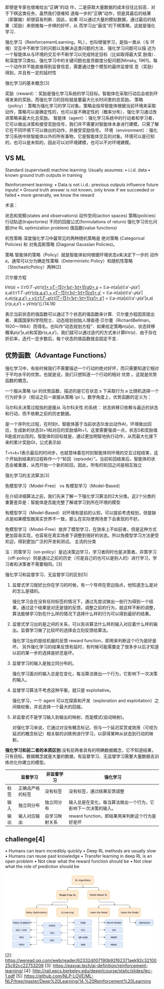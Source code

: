

<!--
 * @version:
 * @Author:  StevenJokess https://github.com/StevenJokess
 * @Date: 2020-10-05 22:08:57
 * @LastEditors:  StevenJokess https://github.com/StevenJokess
 * @LastEditTime: 2020-12-24 23:34:25
 * @Description:
 * @TODO::
 * @Reference:https://spinningup.readthedocs.io/zh_CN/latest/spinningup/rl_intro.html#bellman-equations
 * https://nndl.github.io/ ch14
 * https://anesck.github.io/M-D-R_learning_notes/RLTPI/notes_html/1.chapter_one.html
-->

即使是专家也很难给出“正确”的动 作，二是获取大量数据的成本往往比较高．对于下棋这类任务，虽然我们很难知 道每一步的“正确”动作，但是其最后的结果（即赢输）却很容易判断．因此，如果 可以通过大量的模拟数据，通过最后的结果（奖励）来倒推每一步棋的好坏，从 而学习出“最佳”的下棋策略，这就是强化学习．

强化学习（ReinforcementLearning，RL），也叫增强学习，是指一类从（与 环境）交互中不断学习的问题以及解决这类问题的方法．强化学习问题可以描 述为一个智能体从与环境的交互中不断学习以完成特定目标（比如取得最大奖 励值）．和深度学习类似，强化学习中的关键问题也是贡献度分配问题[Minsky, 1961]，每一个动作并不能直接得到监督信息，需要通过整个模型的最终监督信 息（奖励）得到，并且有一定的延时性

强化学习的基本概念[3]

奖励（reward）：奖励是强化学习系统的学习目标。智能体在采取行动后会收到环境发来的奖励，而强化学习的目标就是要最大化长时间里的总奖励。
策略（policy）：策略为强化学习的学习对象。策略会指导智能体根据当前环境来采取动作，策略可以是确定性的，也可以是不确定性的（概率分布），强化学习通过改进策略来最大化总奖励。
智能体（agent）：强化学习系统中的行动者和学习者，它可以做出决策和接受奖励信号，我们并不需要对智能体本身进行建模，只需了解它在不同环境下可以做出的动作，并接受奖励信号。
环境（environment）：强化学习系统中除智能体以外的所有事物，它是智能体交互的对象。环境可以是已知的，也可以是未知的，因此可以对环境建模，也可以不对环境建模。
## VS ML

Standard (supervised) machine learning:
Usually assumes:
• i.i.d. data
• known ground truth outputs in training

Reinforcement learning:
• Data is not i.i.d.: previous outputs influence future inputs! • Ground truth answer is not known, only know if we succeeded or failed • more generally, we know the reward

术语：

状态和观察(states and observations)
动作空间(action spaces)
策略(policies)
行动轨迹(trajectories)
不同的回报公式(formulations of return)
强化学习优化问题(the RL optimization problem)
值函数(value functions)

机性策略
深度强化学习中最常见的两种随机策略是 绝对策略 (Categorical Policies) 和 对角高斯策略 (Diagonal Gaussian Policies)。

策略 智能体的策略（Policy）就是智能体如何根据环境状态𝑠来决定下一步的 动作𝑎，通常可以分为确定性策略（Deterministic Policy）和随机性策略（StochasticPolicy）两种[2]

贝尔曼方程

𝑉𝜋(𝑠) = 𝔼𝜏0∶𝑇∼𝑝(𝜏)[𝑟1+ 𝛾𝑇−1∑𝑡=1𝛾𝑡−1𝑟𝑡+1|𝜏𝑠0= 𝑠](14.15)
= 𝔼𝑎∼𝜋(𝑎|𝑠)𝔼𝑠′∼𝑝(𝑠′|𝑠,𝑎)𝔼𝜏1∶𝑇∼𝑝(𝜏)[𝑟(𝑠,𝑎,𝑠′) + 𝛾𝑇−1∑𝑡=1𝛾𝑡−1𝑟𝑡+1|𝜏𝑠1= 𝑠′](14.16)
= 𝔼𝑎∼𝜋(𝑎|𝑠)𝔼𝑠′∼𝑝(𝑠′|𝑠,𝑎)[𝑟(𝑠,𝑎,𝑠′) + 𝛾𝔼𝜏1∶𝑇∼𝑝(𝜏)[𝑇−1∑𝑡=1𝛾𝑡−1𝑟𝑡+1|𝜏𝑠1= 𝑠′]](14.17)
= 𝔼𝑎∼𝜋(𝑎|𝑠)𝔼𝑠′∼𝑝(𝑠′|𝑠,𝑎)[𝑟(𝑠,𝑎,𝑠′) + 𝛾𝑉𝜋(𝑠′)].(14.18)

表示当前状态的值函数可以通过下个状态的值函数来计算．贝尔曼方程因其提出者、美国国家科学院院士、动态规划创始人理查德·贝尔曼（RichardBellman，1920～1984）而得名，也叫作“动态规划方程”．如果给定策略𝜋(𝑎|𝑠)，状态转移概率𝑝(𝑠′|𝑠,𝑎)和奖励𝑟(𝑠,𝑎,𝑠′)，我们就可以通过迭代的方式来计算𝑉𝜋(𝑠)．由于存在折扣率，迭代一定步数后，每个状态的值函数就会固定不变．



## 优势函数（Advantage Functions）

强化学习中，有些时候我们不需要描述一个行动的绝对好坏，而只需要知道它相对于平均水平的优势。也就是说，我们只想知道一个行动的相对 优势 。这就是优势函数的概念。

一个服从策略 \pi 的优势函数，描述的是它在状态 s 下采取行为 a 比随机选择一个行为好多少（假设之后一直服从策略 \pi ）。数学角度上，优势函数的定义为：



马尔科夫决策过程指的是服从 马尔科夫性 的系统： 状态转移只依赖与最近的状态和行动，而不依赖之前的历史数据。

是一个序列化过程，在时刻t，智能体基于当前状态St发出动作At，环境做出回应，生成新的状态St+1和对应的奖励值Rt+1，这里需要强调一点，状态S和奖励值R是成对出现的。智能体的目标就是，通过更加明智地执行动作，从而最大化接下来的累计奖励Gt，公式表示如

T=t+k+1表示最后的时间步，也就意味着在时刻智能体同环境的交互过程结束，这个开始到结束的过程称作一个“轮回（episode）”。当前轮回结束后，智能体的状态会被重置，从而开始一个新的轮回，因此，所有的轮回之间是相互独立

强化学习的主流算法[3]

免模型学习（Model-Free） vs 有模型学习（Model-Based）

在介绍详细算法之前，我们先来了解一下强化学习算法的2大分类。这2个分类的重要差异是：智能体是否能完整了解或学习到所在环境的模型

有模型学习（Model-Based）对环境有提前的认知，可以提前考虑规划，但是缺点是如果模型跟真实世界不一致，那么在实际使用场景下会表现的不好。

免模型学习（Model-Free）放弃了模型学习，在效率上不如前者，但是这种方式更加容易实现，也容易在真实场景下调整到很好的状态。所以免模型学习方法更受欢迎，得到更加广泛的开发和测试。
主流的分类


注：同策学习（on-policy）是边决策边学习，学习者同时也是决策者。异策学习（off-policy）则是通过之前的历史（可是自己的也可以是别人的）进行学习，学习者和决策者不需要相同。[3]

强化学习和监督学习、无监督学习的区别[5]

1. 监督式学习就好比你在学习的时候，有一个导师在旁边指点，他知道怎么是对的怎么是错的。

   强化学习会在没有任何标签的情况下，通过先尝试做出一些行为得到一个结果，通过这个结果是对还是错的反馈，调整之前的行为，就这样不断的调整，算法能够学习到在什么样的情况下选择什么样的行为可以得到最好的结果。

2. 监督式学习出的是之间的关系，可以告诉算法什么样的输入对应着什么样的输出。监督学习做了比较坏的选择会立刻反馈给算法。

   强化学习出的是给机器的反馈 reward function，即用来判断这个行为是好是坏。 另外强化学习的结果反馈有延时，有时候可能需要走了很多步以后才知道以前的某一步的选择是好还是坏。

3. 监督学习的输入是独立同分布的。

   强化学习面对的输入总是在变化，每当算法做出一个行为，它影响下一次决策的输入。

4. 监督学习算法不考虑这种平衡，就只是 exploitative。

   强化学习，一个 agent 可以在探索和开发（exploration and exploitation）之间做权衡，并且选择一个最大的回报。

5. 非监督式不是学习输入到输出的映射，而是模式(自动映射)。

   对强化学习来说，它通过对没有概念标记、但与一个延迟奖赏或效用（可视为延迟的概念标记）相关联的训练例进行学习，以获得某种从状态到行动的映射。

**强化学习和前二者的本质区别**:没有前两者具有的明确数据概念，它不知道结果，只有目标。数据概念就是大量的数据，有监督学习、无监督学习需要大量数据去训练优化你建立的模型。

|      | 监督学习         | 非监督学习     | 强化学习                                                     |
| ---- | ---------------- | -------------- | ------------------------------------------------------------ |
| 标签 | 正确且严格的标签 | 没有标签       | 没有标签，通过结果反馈调整                                   |
| 输入 | 独立同分布       | 独立同分布     | 输入总是在变化，每当算法做出一个行为，它影响下一次决策的输入。 |
| 输出 | 输入对应输出     | 自学习映射关系 | reward function，即结果用来判断这个行为是好是坏              |
## challenge[4]

• Humans can learn incredibly quickly
• Deep RL methods are usually slow • Humans can reuse past knowledge
• Transfer learning in deep RL is an open problem
• Not clear what the reward function should be
• Not clear what the role of prediction should be

![主流的分类](img/fenlei.jpg)
[2]: https://weread.qq.com/web/reader/62332d007190b92f62371aek92c3210025c92cc22753209
[3]: https://easyai.tech/ai-definition/reinforcement-learning/
[4]: http://rail.eecs.berkeley.edu/deeprlcourse/static/slides/lec-1.pdf
[5]: https://github.com/NLP-LOVE/ML-NLP/tree/master/Deep%20Learning/14.%20Reinforcement%20Learning
